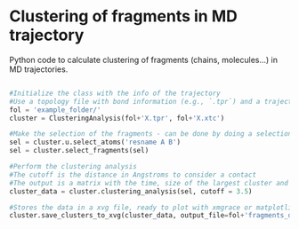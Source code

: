 # Clustering of fragments in MD trajectory

Python code to calculate clustering of fragments (chains, molecules...) in MD trajectories.

```python

#Initialize the class with the info of the trajectory
#Use a topology file with bond information (e.g., `.tpr`) and a trajectory file.
fol = 'example_folder/'
cluster = ClusteringAnalysis(fol+'X.tpr', fol+'X.xtc')

#Make the selection of the fragments - can be done by doing a selection of the residues and using the select_fragments method
sel = cluster.u.select_atoms('resname A B')
sel = cluster.select_fragments(sel)

#Perform the clustering analysis
#The cutoff is the distance in Angstroms to consider a contact
#The output is a matrix with the time, size of the largest cluster and number of clusters
cluster_data = cluster.clustering_analysis(sel, cutoff = 3.5)

#Stores the data in a xvg file, ready to plot with xmgrace or matplotlib
cluster.save_clusters_to_xvg(cluster_data, output_file=fol+'fragments_data.xvg')
```
